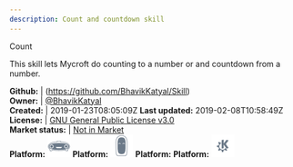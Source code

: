 ```yaml
---
description: Count and countdown skill
---
```

Count

This skill lets Mycroft do counting to a number or and countdown from a number.

**Github:** | (https://github.com/BhavikKatyal/Skill)  
**Owner:** | [@BhavikKatyal](https://github.com/BhavikKatyal)  
**Created:** | 2019-01-23T08:05:09Z  **Last updated:** 2019-02-08T10:58:49Z  
**License:** | [GNU General Public License v3.0](https://api.github.com/licenses/gpl-3.0)  
**Market status:** | [Not in Market](https://market.mycroft.ai/skill/)  
**Platform:**   ![](.gitbook/assets/mark-1-icon.png) **Platform:**   ![](.gitbook/assets/mark-2-icon.png) **Platform:**  **Platform:**   ![](.gitbook/assets/kde.png)   
